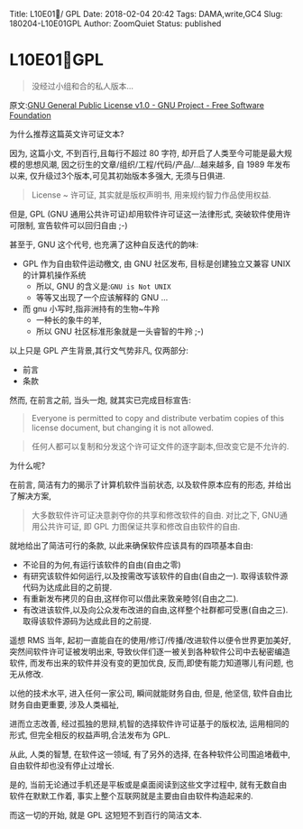 Title: L10E01🐙/ GPL
Date: 2018-02-04 20:42
Tags: DAMA,write,GC4
Slug: 180204-L10E01GPL
Author: ZoomQuiet
Status: published

# L10E01🐙GPL

> 没经过小组和合的私人版本...

原文:[GNU General Public License v1.0 - GNU Project - Free Software Foundation](http://www.gnu.org/licenses/old-licenses/gpl-1.0.html)

为什么推荐这篇英文许可证文本?

因为, 这篇小文, 不到百行,且每行不超过 80 字符,
却开启了人类至今可能是最大规模的思想风潮,
因之衍生的文章/组织/工程/代码/产品/...越来越多,
自 1989 年发布以来, 仅升级过3个版本,可见其初始版本多强大, 无须与日俱进.

> License ~ 许可证, 其实就是版权声明书, 用来规约智力作品使用权益.

但是, GPL (GNU 通用公共许可证)却用软件许可证这一法律形式, 
突破软件使用许可限制, 宣告软件可以回归自由 ;-)

甚至于, GNU 这个代号, 也充满了这种自反迭代的韵味:

- GPL 作为自由软件运动檄文, 由 GNU 社区发布, 目标是创建独立又兼容 UNIX 的计算机操作系统
    + 所以, GNU 的含义是:`GNU is Not UNIX`
    + 等等又出现了一个应该解释的 GNU ...
- 而 gnu 小写时,指非洲持有的生物~牛羚
    + 一种长的象牛的羊,
    + 所以 GNU 社区标准形象就是一头睿智的牛羚 ;-)

以上只是 GPL 产生背景,其行文气势非凡, 仅两部分:

- 前言
- 条款

然而, 在前言之前, 当头一炮, 就其实已完成目标宣告:

>  Everyone is permitted to copy and distribute verbatim copies
 of this license document, but changing it is not allowed.

> 任何人都可以复制和分发这个许可证文件的逐字副本,但改变它是不允许的.

为什么呢? 

在前言, 简洁有力的揭示了计算机软件当前状态,
以及软件原本应有的形态, 并给出了解决方案,

> 大多数软件许可证决意剥夺你的共享和修改软件的自由. 
> 对比之下, GNU通用公共许可证, 即 GPL 力图保证共享和修改自由软件的自由. 

就地给出了简洁可行的条款, 以此来确保软件应该具有的四项基本自由:

- 不论目的为何,有运行该软件的自由(自由之零)
- 有研究该软件如何运行,以及按需改写该软件的自由(自由之一). 取得该软件源代码为达成此目的之前提.
- 有重新发布拷贝的自由,这样你可以借此来敦亲睦邻(自由之二). 
- 有改进该软件,以及向公众发布改进的自由,这样整个社群都可受惠(自由之三). 取得该软件源码为达成此目的之前提. 


遥想 RMS 当年, 起初一直能自在的使用/修订/传播/改进软件以便令世界更加美好,
突然间软件许可证被发明出来, 
导致伙伴们逐一被关到各种软件公司中去秘密编造软件,
而发布出来的软件并没有变的更加优良, 反而,即使有能力知道哪儿有问题, 也无从修改.

以他的技术水平, 进入任何一家公司, 瞬间就能财务自由,
但是, 他坚信, 软件自由比财务自由更重要, 涉及人类褔祉,

进而立志改善, 经过孤独的思辩,机智的选择软件许可证基于的版权法,
运用相同的形式, 但完全相反的权益声明,合法发布为 GPL.

从此, 人类的智慧, 在软件这一领域, 有了另外的选择,
在各种软件公司围追堵截中, 自由软件却也没有停止过增长.

是的, 当前无论通过手机还是平板或是桌面阅读到这些文字过程中,
就有无数自由软件在默默工作着, 事实上整个互联网就是主要由自由软件构造起来的.

而这一切的开始, 就是 GPL 这短短不到百行的简洁文本.


